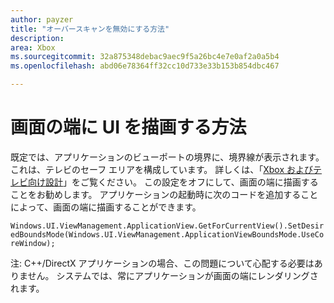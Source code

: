 ```yaml
---
author: payzer
title: "オーバースキャンを無効にする方法"
description: 
area: Xbox
ms.sourcegitcommit: 32a875348debac9aec9f5a26bc4e7e0af2a0a5b4
ms.openlocfilehash: abd06e78364ff32cc10d733e33b153b854dbc467

---
```


# 画面の端に UI を描画する方法   
既定では、アプリケーションのビューポートの境界に、境界線が表示されます。 これは、テレビのセーフ エリアを構成しています。 詳しくは、「[Xbox およびテレビ向け設計](http://go.microsoft.com/fwlink/?LinkID=760736#tv-safe-area)」をご覧ください。  この設定をオフにして、画面の端に描画することをお勧めします。 アプリケーションの起動時に次のコードを追加することによって、画面の端に描画することができます。
   
`Windows.UI.ViewManagement.ApplicationView.GetForCurrentView().SetDesiredBoundsMode(Windows.UI.ViewManagement.ApplicationViewBoundsMode.UseCoreWindow);`
   
注: C++/DirectX アプリケーションの場合、この問題について心配する必要はありません。 システムでは、常にアプリケーションが画面の端にレンダリングされます。



<!--HONumber=Jun16_HO5-->


